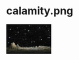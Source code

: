 # calamity.png

![Image alt](https://github.com/Slowdex1337/calamity.png/blob/main/ya-lish-nadezhdoyu-zhivu.orig.jpg)
